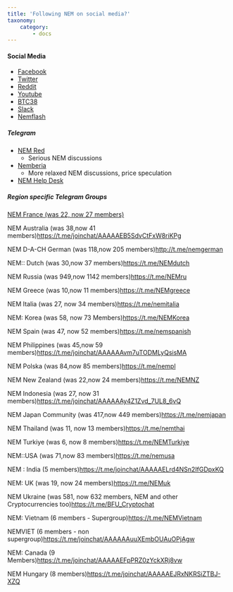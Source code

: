 ```yaml
---
title: 'Following NEM on social media?'
taxonomy:
    category:
        - docs
---
```


#### Social Media
* [Facebook](https://www.facebook.com/ourNEM)
* [Twitter](https://twitter.com/nemofficial)
* [Reddit](https://www.reddit.com/r/ournem)
* [Youtube](https://www.youtube.com/channel/UCkcbZePkFpr9UFQzhYX9Tfg)
* [BTC38](http://www.btc38.com/altcoin/xem/)
* [Slack](https://nemio.slack.com/)
* [Nemflash](https://nemflash.io/)

##### Telegram
* [NEM Red](https://t.me/nemred)
	* Serious NEM discussions
* [Nemberia](https://t.me/nemberia)
	* More relaxed NEM discussions, price speculation
* [NEM Help Desk](https://t.me/nemhelpdesk)

##### Region specific Telegram Groups
[NEM France (was 22, now 27 members)](https://t.me/nemfrance)

NEM Australia (was 38,now 41 members)https://t.me/joinchat/AAAAAEB5SdvCtFxW8riKPg

NEM D-A-CH German (was 118,now 205 members)http://t.me/nemgerman

NEM:: Dutch (was 30,now 37 members)https://t.me/NEMdutch

NEM Russia (was 949,now 1142 members)https://t.me/NEMru

NEM Greece (was 10,now 11 members)https://t.me/NEMgreece

NEM Italia (was 27, now 34 members)https://t.me/nemitalia

NEM: Korea (was 58, now 73 Members)https://t.me/NEMKorea

NEM Spain (was 47, now 52 members)https://t.me/nemspanish

NEM Philippines (was 45,now 59 members)https://t.me/joinchat/AAAAAAvm7uTODMLyQsisMA

NEM Polska (was 84,now 85 members)https://t.me/nempl

NEM New Zealand (was 22,now 24 members)https://t.me/NEMNZ

NEM Indonesia (was 27, now 31 members)https://t.me/joinchat/AAAAAAy4Z1Zvd_7UL8_6vQ

NEM Japan Community (was 417,now 449  members)https://t.me/nemjapan

NEM Thailand (was 11,  now 13 members)https://t.me/nemthai

NEM Turkiye (was 6, now 8 members)https://t.me/NEMTurkiye

NEM::USA (was 71,now 83 members)https://t.me/nemusa

NEM : India (5 members)https://t.me/joinchat/AAAAAELrd4NSn2IfGDpxKQ

NEM: UK (was 19, now 24 members)https://t.me/NEMuk

NEM Ukraine (was 581, now 632 members, NEM and other Cryptocurrencies too)https://t.me/BFU_Cryptochat

NEM: Vietnam (6 members - Supergroup)https://t.me/NEMVietnam

NEMVIET (6 members - non supergroup)https://t.me/joinchat/AAAAAAuuXEmbOUAuOPjAgw

NEM: Canada (9 Members)https://t.me/joinchat/AAAAAEFpPRZ0zYckXRj8vw

NEM Hungary (8 members)https://t.me/joinchat/AAAAAEJRxNKRSiZTBJ-XZQ

